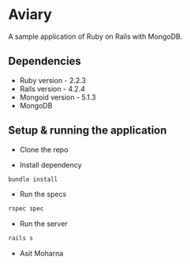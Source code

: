 # Aviary
A sample application of Ruby on Rails with MongoDB.

## Dependencies
- Ruby version - 2.2.3
- Rails version - 4.2.4
- Mongoid version - 5.1.3
- MongoDB

## Setup & running the application
- Clone the repo

- Install dependency
```ruby
bundle install
```

- Run the specs
```ruby
rspec spec
```

- Run the server
```ruby
rails s
```

- Asit Moharna
